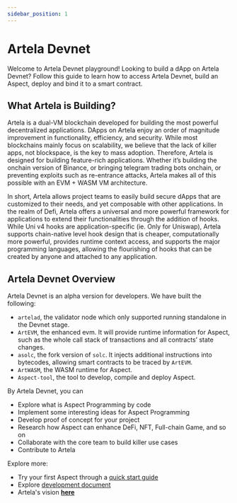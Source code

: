 ```yaml
---
sidebar_position: 1
---
```


# Artela Devnet
Welcome to Artela Devnet playground!
Looking to build a dApp on Artela Devnet? 
Follow this guide to learn how to access Artela Devnet, build an Aspect, deploy and bind it to a smart contract.


## What Artela is Building?
Artela is a dual-VM blockchain developed for building the most powerful decentralized applications. DApps on Artela enjoy an order of magnitude improvement in functionality, efficiency, and security. While most blockchains mainly focus on scalability, we believe that the lack of killer apps, not blockspace, is the key to mass adoption. Therefore, Artela is designed for building feature-rich applications. Whether it’s building the onchain version of Binance, or bringing telegram trading bots onchain, or preventing exploits such as re-entrance attacks, Artela makes all of this possible with an EVM + WASM VM architecture.

In short, Artela allows project teams to easily build secure dApps that are customized to their needs, and yet composable with other applications. In the realm of Defi, Artela offers a universal and more powerful framework for applications to extend their functionalities through the addition of hooks. While Uni v4 hooks are application-specific (ie. Only for Uniswap), Artela supports chain-native level hook design that is cheaper, computationally more powerful, provides runtime context access, and supports the major programming languages, allowing the flourishing of hooks that can be created by anyone and attached to any application.

## Artela Devnet Overview

Artela Devnet is an alpha version for developers. We have built the following: 

- `artelad`, the validator node which only supported running standalone in the Devnet stage.
- `ArtEVM`, the enhanced evm. It will provide runtime information for Aspect, such as the whole call stack of transactions and all contracts’ state changes.
- `asolc`, the fork version of `solc`. It injects additional instructions into bytecodes, allowing smart contracts to be traced by `ArtEVM`.
- `ArtWASM`, the WASM runtime for Aspect.
- `Aspect-tool`,  the tool to develop, compile and deploy Aspect.

By Artela Devnet, you can 

- Explore what is Aspect Programming by code
- Implement some interesting ideas for Aspect Programming
- Develop proof of concept for your project
- Research how Aspect can enhance DeFi, NFT, Full-chain Game, and so on
- Collaborate with the core team to build killer use cases
- Contribute to Artela

Explore more:

- Try your first Aspect through a [quick start guide](https://www.notion.so/Quick-Start-20e741408ad54f7fa3921dc900997bae?pvs=21)
- Explore [development document](https://www.notion.so/Artela-Playground-03c4b7afe0344e7c866cc607e396c0cb?pvs=21)
- Artela's vision [**here**](https://medium.com/@artela_network/artela-enhance-dapp-functionality-through-aspect-programming-41717e4bac5b)

